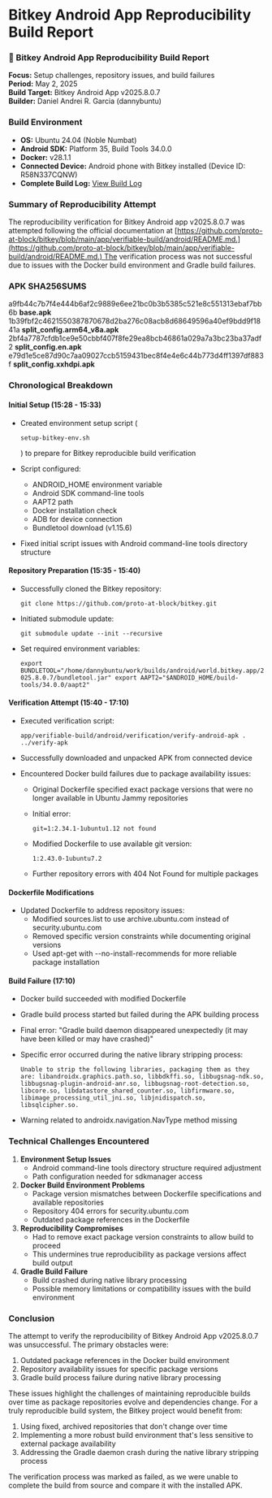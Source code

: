 # Bitkey Android App Reproducibility Build Report

### 🧾 Bitkey Android App Reproducibility Build Report

**Focus:** Setup challenges, repository issues, and build failures\
**Period:** May 2, 2025\
**Build Target:** Bitkey Android App v2025.8.0.7\
**Builder:** Daniel Andrei R. Garcia (dannybuntu)

### Build Environment

-   **OS:** Ubuntu 24.04 (Noble Numbat)
-   **Android SDK:** Platform 35, Build Tools 34.0.0
-   **Docker:** v28.1.1
-   **Connected Device:** Android phone with Bitkey installed (Device ID: R58N337CQNW)
-   **Complete Build Log:** [View Build Log](https://raw.githubusercontent.com/xrviv/walletScrutinyBuildCasts/refs/heads/main/2025/2025-05-02.1530.world.bitkey.app_v2025.8.0.7.log)

### Summary of Reproducibility Attempt

The reproducibility verification for Bitkey Android app v2025.8.0.7 was attempted following the official documentation at [https://github.com/proto-at-block/bitkey/blob/main/app/verifiable-build/android/README.md.](https://github.com/proto-at-block/bitkey/blob/main/app/verifiable-build/android/README.md.) The verification process was not successful due to issues with the Docker build environment and Gradle build failures.

### APK SHA256SUMS

a9fb44c7b7f4e444b6af2c9889e6ee21bc0b3b5385c521e8c551313ebaf7bb6b  **base.apk**
1b39fbf2c4621550387870678d2ba276c08acb8d68649596a40ef9bdd9f1841a  **split_config.arm64_v8a.apk**
2bf4a7787cfdb1ce9e50cbbf407f8fe29ea8bcb46861a029a7a3bc23ba37adf2  **split_config.en.apk**
e79d1e5ce87d90c7aa09027ccb5159431bec8f4e4e6c44b773d4ff1397df883f  **split_config.xxhdpi.apk**

### Chronological Breakdown

#### Initial Setup (15:28 - 15:33)

-   Created environment setup script (

    ```
    setup-bitkey-env.sh
    ```

    ) to prepare for Bitkey reproducible build verification
-   Script configured:
    -   ANDROID\_HOME environment variable
    -   Android SDK command-line tools
    -   AAPT2 path
    -   Docker installation check
    -   ADB for device connection
    -   Bundletool download (v1.15.6)
-   Fixed initial script issues with Android command-line tools directory structure

#### Repository Preparation (15:35 - 15:40)

-   Successfully cloned the Bitkey repository:

    `git clone https://github.com/proto-at-block/bitkey.git`

-   Initiated submodule update:

    `git submodule update --init --recursive`

-   Set required environment variables:

    `export BUNDLETOOL="/home/dannybuntu/work/builds/android/world.bitkey.app/2025.8.0.7/bundletool.jar" export AAPT2="$ANDROID_HOME/build-tools/34.0.0/aapt2"`

#### Verification Attempt (15:40 - 17:10)

-   Executed verification script:

    `app/verifiable-build/android/verification/verify-android-apk . ../verify-apk`

-   Successfully downloaded and unpacked APK from connected device
-   Encountered Docker build failures due to package availability issues:
    -   Original Dockerfile specified exact package versions that were no longer available in Ubuntu Jammy repositories
    -   Initial error:

        ```
        git=1:2.34.1-1ubuntu1.12 not found
        ```
    -   Modified Dockerfile to use available git version:

        ```
        1:2.43.0-1ubuntu7.2
        ```

    -   Further repository errors with 404 Not Found for multiple packages

#### Dockerfile Modifications

-   Updated Dockerfile to address repository issues:
    -   Modified sources.list to use archive.ubuntu.com instead of security.ubuntu.com
    -   Removed specific version constraints while documenting original versions
    -   Used apt-get with --no-install-recommends for more reliable package installation

#### Build Failure (17:10)

-   Docker build succeeded with modified Dockerfile
-   Gradle build process started but failed during the APK building process
-   Final error: "Gradle build daemon disappeared unexpectedly (it may have been killed or may have crashed)"
-   Specific error occurred during the native library stripping process:

    `Unable to strip the following libraries, packaging them as they are: libandroidx.graphics.path.so, libbdkffi.so, libbugsnag-ndk.so, libbugsnag-plugin-android-anr.so, libbugsnag-root-detection.so, libcore.so, libdatastore_shared_counter.so, libfirmware.so, libimage_processing_util_jni.so, libjnidispatch.so, libsqlcipher.so.`

-   Warning related to androidx.navigation.NavType method missing

### Technical Challenges Encountered

1.  **Environment Setup Issues**
    -   Android command-line tools directory structure required adjustment
    -   Path configuration needed for sdkmanager access
2.  **Docker Build Environment Problems**
    -   Package version mismatches between Dockerfile specifications and available repositories
    -   Repository 404 errors for security.ubuntu.com
    -   Outdated package references in the Dockerfile
3.  **Reproducibility Compromises**
    -   Had to remove exact package version constraints to allow build to proceed
    -   This undermines true reproducibility as package versions affect build output
4.  **Gradle Build Failure**
    -   Build crashed during native library processing
    -   Possible memory limitations or compatibility issues with the build environment

### Conclusion

The attempt to verify the reproducibility of Bitkey Android App v2025.8.0.7 was unsuccessful. The primary obstacles were:

1.  Outdated package references in the Docker build environment
2.  Repository availability issues for specific package versions
3.  Gradle build process failure during native library processing

These issues highlight the challenges of maintaining reproducible builds over time as package repositories evolve and dependencies change. For a truly reproducible build system, the Bitkey project would benefit from:

1.  Using fixed, archived repositories that don't change over time
2.  Implementing a more robust build environment that's less sensitive to external package availability
3.  Addressing the Gradle daemon crash during the native library stripping process

The verification process was marked as failed, as we were unable to complete the build from source and compare it with the installed APK.
